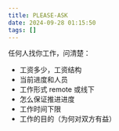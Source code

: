 ```yaml
---
title: PLEASE-ASK
date: 2024-09-28 01:15:50
tags: []
---
```

任何人找你工作，问清楚：

- 工资多少，工资结构
- 当前进度和人员
- 工作形式 remote 或线下
- 怎么保证推进进度
- 工作时间下限
- 工作的目的（为何对双方有益）
